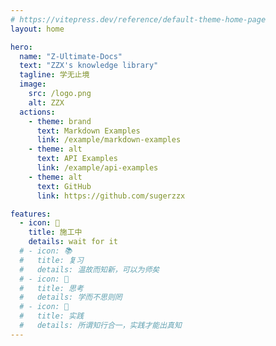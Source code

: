 ```yaml
---
# https://vitepress.dev/reference/default-theme-home-page
layout: home

hero:
  name: "Z-Ultimate-Docs"
  text: "ZZX's knowledge library"
  tagline: 学无止境
  image:
    src: /logo.png
    alt: ZZX
  actions:
    - theme: brand
      text: Markdown Examples
      link: /example/markdown-examples
    - theme: alt
      text: API Examples
      link: /example/api-examples
    - theme: alt
      text: GitHub
      link: https://github.com/sugerzzx

features:
  - icon: 🚧
    title: 施工中
    details: wait for it
  # - icon: 📚
  #   title: 复习
  #   details: 温故而知新，可以为师矣
  # - icon: 🤔
  #   title: 思考
  #   details: 学而不思则罔
  # - icon: 🏃
  #   title: 实践
  #   details: 所谓知行合一，实践才能出真知
---
```


<style>
:root {
--vp-home-hero-name-color: transparent;
--vp-home-hero-name-background: -webkit-linear-gradient(120deg, #845EC2 30%, #2C73D2);

--vp-home-hero-image-background-image: linear-gradient(-60deg, #2C73D2 10%, #845EC2);
--vp-home-hero-image-filter: blur(60px);
}
</style>
